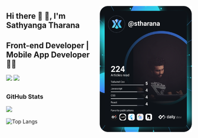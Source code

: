<a href="https://app.daily.dev/stharana"><img src="https://github.com/stharana/stharana/blob/master/devcard.svg" align='right' width="250" alt="Sathyanga Tharana's Dev Card"/></a>

## Hi there 👋 🙏, I'm Sathyanga Tharana 
## Front-end Developer | Mobile App Developer 👨‍💻

[![](https://img.shields.io/badge/LinkedIn-stharana-blue)](https://www.linkedin.com/in/stharana/)
[![](https://img.shields.io/badge/Gmail-stharana@gmail.com-red)](mailto:stharana2013@gmail.com)

## <h3 align="left">GitHub Stats</h3>

<a href="">
  <img align="centre" src="https://github-readme-stats.vercel.app/api?username=stharana&count_private=true&include_all_commits=true&show_icons=true&title_color=007bff&text_color=e7e7e7&icon_color=007bff&bg_color=171c28" />
<a />

![Top Langs](https://github-readme-stats.vercel.app/api/top-langs/?username=stharana&layout=compact&title_color=007bff&text_color=e7e7e7&icon_color=007bff&bg_color=171c28)

